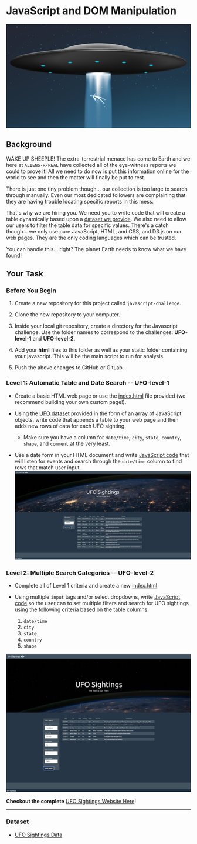# JavaScript and DOM Manipulation
![ufo](images/alienship.png)

## Background

WAKE UP SHEEPLE! The extra-terrestrial menace has come to Earth and we here at `ALIENS-R-REAL` have collected all of the eye-witness reports we could to prove it! All we need to do now is put this information online for the world to see and then the matter will finally be put to rest.

There is just one tiny problem though... our collection is too large to search through manually. Even our most dedicated followers are complaining that they are having trouble locating specific reports in this mess.

That's why we are hiring you. We need you to write code that will create a table dynamically based upon a [dataset we provide](UFO-level-1/static/js/data.js). We also need to allow our users to filter the table data for specific values. There's a catch though... we only use pure JavaScript, HTML, and CSS, and D3.js on our web pages. They are the only coding languages which can be trusted.

You can handle this... right? The planet Earth needs to know what we have found!

## Your Task

### Before You Begin

1. Create a new repository for this project called `javascript-challenge`. 

2. Clone the new repository to your computer.

3. Inside your local git repository, create a directory for the Javascript challenge. Use the folder names to correspond to the challenges: **UFO-level-1** and **UFO-level-2**.

4. Add your **html** files to this folder as well as your static folder containing your javascript. This will be the main script to run for analysis.

5. Push the above changes to GitHub or GitLab.


### Level 1: Automatic Table and Date Search -- UFO-level-1

* Create a basic HTML web page or use the [index.html](UFO-level-1/index.html) file provided (we recommend building your own custom page!).

* Using the [UFO dataset](UFO-level-1/static/js/data.js) provided in the form of an array of JavaScript objects, write code that appends a table to your web page and then adds new rows of data for each UFO sighting.

  * Make sure you have a column for `date/time`, `city`, `state`, `country`, `shape`, and `comment` at the very least.

* Use a date form in your HTML document and write [JavaScript code](UFO-level-1/static/js/app.js) that will listen for events and search through the `date/time` column to find rows that match user input.
![UFO-Level-1](images/Screen%20Shot%202021-02-26%20at%208.41.19%20PM.png)

### Level 2: Multiple Search Categories -- UFO-level-2

* Complete all of Level 1 criteria and create a new [index.html](UFO-level-2/index.html)

* Using multiple `input` tags and/or select dropdowns, write [JavaScript code](UFO-level-2/static/js/app.js) so the user can to set multiple filters and search for UFO sightings using the following criteria based on the table columns:

  1. `date/time`
  2. `city`
  3. `state`
  4. `country`
  5. `shape`

![UFO-Level-2](images/Screen%20Shot%202021-02-26%20at%208.46.10%20PM.png)

**Checkout the complete** [UFO Sightings Website Here](https://kpearson72.github.io/UFO-Level-2/)!

- - -

### Dataset

* [UFO Sightings Data](StarterCode/static/js/data.js)


